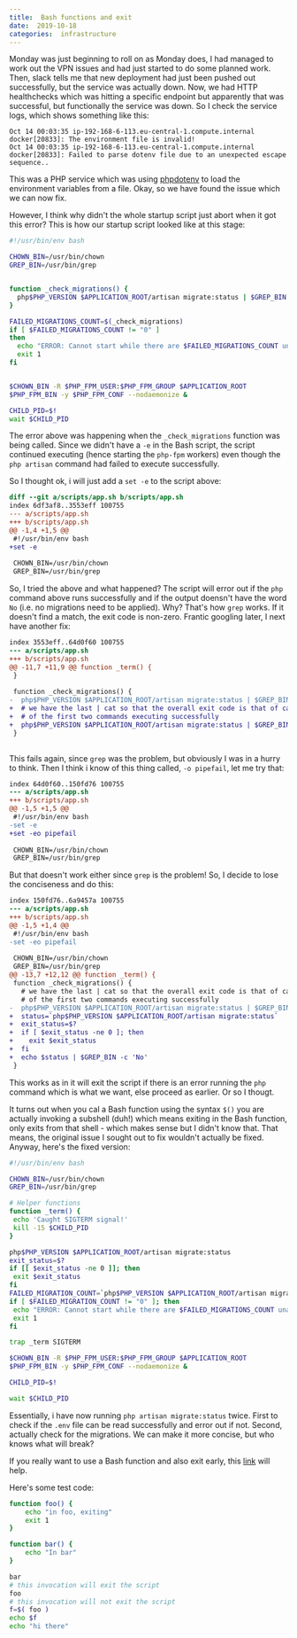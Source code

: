 ```yaml
---
title:  Bash functions and exit
date:  2019-10-18 
categories:  infrastructure
---
```



Monday was just beginning to roll on as Monday does, I had managed to work out the VPN issues and had
just started to do some planned work. Then, slack tells me that new deployment had just been pushed out successfully, but
the service was actually down. Now, we had HTTP healthchecks which was hitting a specific endpoint but apparently
that was successful, but functionally the service was down. So I check the service logs, which shows something like this:

```
Oct 14 00:03:35 ip-192-168-6-113.eu-central-1.compute.internal docker[20833]: The environment file is invalid!
Oct 14 00:03:35 ip-192-168-6-113.eu-central-1.compute.internal docker[20833]: Failed to parse dotenv file due to an unexpected escape sequence..
```

This was a PHP service which was using [phpdotenv](https://github.com/vlucas/phpdotenv) to load the environment variables
from a file. Okay, so we have found the issue which we can now fix. 

However, I think why didn't the whole startup script just abort when it got this error? This is how our startup script 
looked like at this stage:

```bash
#!/usr/bin/env bash

CHOWN_BIN=/usr/bin/chown
GREP_BIN=/usr/bin/grep


function _check_migrations() {
  php$PHP_VERSION $APPLICATION_ROOT/artisan migrate:status | $GREP_BIN -c 'No'
}

FAILED_MIGRATIONS_COUNT=$(_check_migrations)
if [ $FAILED_MIGRATIONS_COUNT != "0" ]
then
  echo "ERROR: Cannot start while there are $FAILED_MIGRATIONS_COUNT unapplied migrations!!!"
  exit 1
fi


$CHOWN_BIN -R $PHP_FPM_USER:$PHP_FPM_GROUP $APPLICATION_ROOT
$PHP_FPM_BIN -y $PHP_FPM_CONF --nodaemonize &

CHILD_PID=$!
wait $CHILD_PID

```
The error above was happening when the `_check_migrations` function was being called. Since we didn't have a
`-e` in the Bash script, the script continued executing (hence starting the `php-fpm` workers) even though the `php artisan`
command had failed to execute successfully.

So I thought ok, i will just add a `set -e` to the script above:

```diff
diff --git a/scripts/app.sh b/scripts/app.sh
index 6df3af8..3553eff 100755
--- a/scripts/app.sh
+++ b/scripts/app.sh
@@ -1,4 +1,5 @@
 #!/usr/bin/env bash
+set -e
 
 CHOWN_BIN=/usr/bin/chown
 GREP_BIN=/usr/bin/grep
```

So, I tried the above and what happened? The script will error out if the `php` command above runs successfully and
if the output doensn't have the word `No` (i.e. no migrations need to be applied). Why? That's how `grep` works. If it
doesn't find a match, the exit code is non-zero. Frantic googling later, I next have another fix:

```diff
index 3553eff..64d0f60 100755
--- a/scripts/app.sh
+++ b/scripts/app.sh
@@ -11,7 +11,9 @@ function _term() {
 }
 
 function _check_migrations() {
-  php$PHP_VERSION $APPLICATION_ROOT/artisan migrate:status | $GREP_BIN -c 'No'
+  # we have the last | cat so that the overall exit code is that of cat in case
+  # of the first two commands executing successfully
+  php$PHP_VERSION $APPLICATION_ROOT/artisan migrate:status | $GREP_BIN -c 'No' | cat
 }
 
```

This fails again, since `grep` was the problem, but obviously I was in a hurry to think. Then I think i know of this
thing called, `-o pipefail`, let me try that:

```diff
index 64d0f60..150fd76 100755
--- a/scripts/app.sh
+++ b/scripts/app.sh
@@ -1,5 +1,5 @@
 #!/usr/bin/env bash
-set -e
+set -eo pipefail
 
 CHOWN_BIN=/usr/bin/chown
 GREP_BIN=/usr/bin/grep
```

But that doesn't work either since `grep` is the problem! So, I decide to lose the conciseness and do this:

```diff
index 150fd76..6a9457a 100755
--- a/scripts/app.sh
+++ b/scripts/app.sh
@@ -1,5 +1,4 @@
 #!/usr/bin/env bash
-set -eo pipefail
 
 CHOWN_BIN=/usr/bin/chown
 GREP_BIN=/usr/bin/grep
@@ -13,7 +12,12 @@ function _term() {
 function _check_migrations() {
   # we have the last | cat so that the overall exit code is that of cat in case
   # of the first two commands executing successfully
-  php$PHP_VERSION $APPLICATION_ROOT/artisan migrate:status | $GREP_BIN -c 'No' | cat
+  status=`php$PHP_VERSION $APPLICATION_ROOT/artisan migrate:status`
+  exit_status=$?
+  if [ $exit_status -ne 0 ]; then
+    exit $exit_status
+  fi
+  echo $status | $GREP_BIN -c 'No'
 }
 ```
 
 This works as in it will exit the script if there is an error running the `php` command which is what we want, else proceed
 as earlier. Or so I thougt.
 
 It turns out when you cal a Bash function using the syntax `$()` you are actually invoking a subshell (duh!) which means
 exiting in the Bash function, only exits from that shell - which makes sense but I didn't know that. That means,
 the original issue I sought out to fix wouldn't actually be fixed. Anyway, here's the fixed version:
 
 ```bash
 #!/usr/bin/env bash

CHOWN_BIN=/usr/bin/chown
GREP_BIN=/usr/bin/grep

# Helper functions
function _term() {
  echo 'Caught SIGTERM signal!'
  kill -15 $CHILD_PID
}

php$PHP_VERSION $APPLICATION_ROOT/artisan migrate:status
exit_status=$?
if [[ $exit_status -ne 0 ]]; then
  exit $exit_status
fi
FAILED_MIGRATION_COUNT=`php$PHP_VERSION $APPLICATION_ROOT/artisan migrate:status | $GREP_BIN -c 'No'`
if [ $FAILED_MIGRATION_COUNT != "0" ]; then
  echo "ERROR: Cannot start while there are $FAILED_MIGRATIONS_COUNT unapplied migrations!!!"
  exit 1
fi

trap _term SIGTERM

$CHOWN_BIN -R $PHP_FPM_USER:$PHP_FPM_GROUP $APPLICATION_ROOT
$PHP_FPM_BIN -y $PHP_FPM_CONF --nodaemonize &

CHILD_PID=$!

wait $CHILD_PID
```

Essentially, i have now running `php artisan migrate:status` twice. First to check if the `.env` file can be read
successfully and error out if not. Second, actually check for the migrations. We can make it more concise, but who
knows what will break? 

If you really want to use a Bash function and also exit early, this [link](https://stackoverflow.com/a/9894126) will help.

Here's some test code:

```bash
function foo() {
	echo "in foo, exiting"
	exit 1
}

function bar() {
	echo "In bar"
}

bar
# this invocation will exit the script
foo
# this invocation will not exit the script
f=$( foo )
echo $f
echo "hi there"
```
